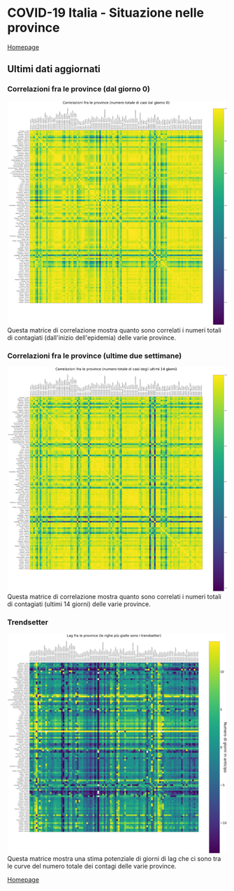 # COVID-19 Italia - Situazione nelle province

[Homepage](README.md)

## Ultimi dati aggiornati

### Correlazioni fra le province (dal giorno 0)
[ ![](output/plot_correlazioni_tot_province.png) ](output/plot_correlazioni_tot_province.png)
Questa matrice di correlazione mostra quanto sono correlati i numeri totali di contagiati (dall'inizio dell'epidemia) delle varie province. 

### Correlazioni fra le province (ultime due settimane)
[ ![](output/plot_correlazioni_14_province.png) ](output/plot_correlazioni_14_province.png)
Questa matrice di correlazione mostra quanto sono correlati i numeri totali di contagiati (ultimi 14 giorni) delle varie province. 

### Trendsetter
[ ![](output/plot_lag_province.png) ](output/plot_lag_province.png)
Questa matrice mostra una stima potenziale di giorni di lag che ci sono tra le curve del numero totale dei contagi delle varie province. 

[Homepage](README.md)